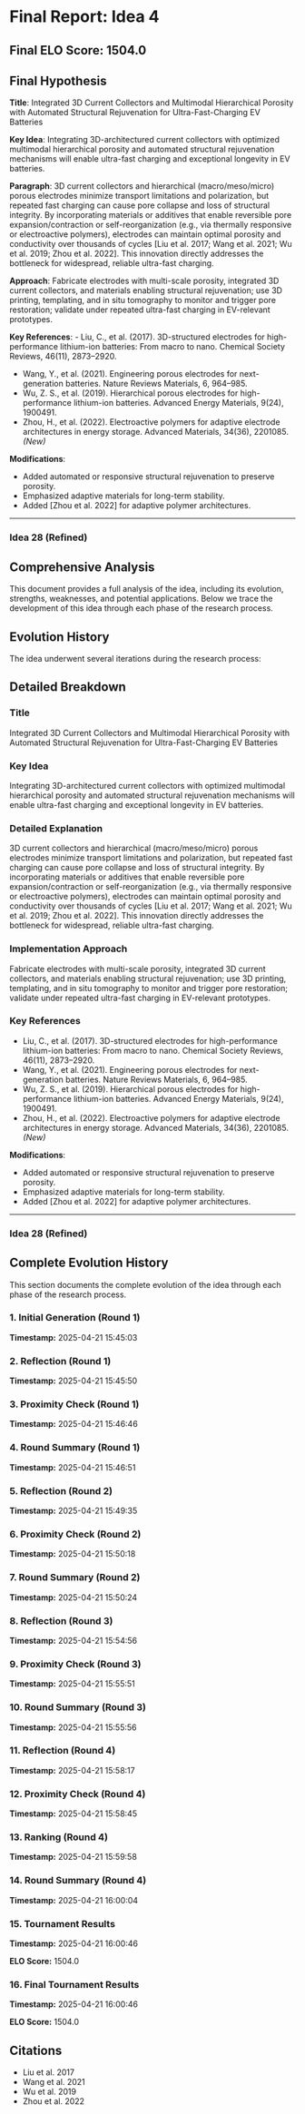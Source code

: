 # Final Report: Idea 4

## Final ELO Score: 1504.0

## Final Hypothesis

**Title**: Integrated 3D Current Collectors and Multimodal Hierarchical Porosity with Automated Structural Rejuvenation for Ultra-Fast-Charging EV Batteries

**Key Idea**: Integrating 3D-architectured current collectors with optimized multimodal hierarchical porosity and automated structural rejuvenation mechanisms will enable ultra-fast charging and exceptional longevity in EV batteries.

**Paragraph**: 3D current collectors and hierarchical (macro/meso/micro) porous electrodes minimize transport limitations and polarization, but repeated fast charging can cause pore collapse and loss of structural integrity. By incorporating materials or additives that enable reversible pore expansion/contraction or self-reorganization (e.g., via thermally responsive or electroactive polymers), electrodes can maintain optimal porosity and conductivity over thousands of cycles [Liu et al. 2017; Wang et al. 2021; Wu et al. 2019; Zhou et al. 2022]. This innovation directly addresses the bottleneck for widespread, reliable ultra-fast charging.

**Approach**: Fabricate electrodes with multi-scale porosity, integrated 3D current collectors, and materials enabling structural rejuvenation; use 3D printing, templating, and in situ tomography to monitor and trigger pore restoration; validate under repeated ultra-fast charging in EV-relevant prototypes.

**Key References**: - Liu, C., et al. (2017). 3D-structured electrodes for high-performance lithium-ion batteries: From macro to nano. Chemical Society Reviews, 46(11), 2873–2920.  
- Wang, Y., et al. (2021). Engineering porous electrodes for next-generation batteries. Nature Reviews Materials, 6, 964–985.  
- Wu, Z. S., et al. (2019). Hierarchical porous electrodes for high-performance lithium-ion batteries. Advanced Energy Materials, 9(24), 1900491.  
- Zhou, H., et al. (2022). Electroactive polymers for adaptive electrode architectures in energy storage. Advanced Materials, 34(36), 2201085. *(New)*

**Modifications**:  
- Added automated or responsive structural rejuvenation to preserve porosity.
- Emphasized adaptive materials for long-term stability.
- Added [Zhou et al. 2022] for adaptive polymer architectures.

---

### Idea 28 (Refined)

## Comprehensive Analysis

This document provides a full analysis of the idea, including its evolution, strengths, weaknesses, and potential applications. Below we trace the development of this idea through each phase of the research process.

## Evolution History

The idea underwent several iterations during the research process:

## Detailed Breakdown

### Title

Integrated 3D Current Collectors and Multimodal Hierarchical Porosity with Automated Structural Rejuvenation for Ultra-Fast-Charging EV Batteries

### Key Idea

Integrating 3D-architectured current collectors with optimized multimodal hierarchical porosity and automated structural rejuvenation mechanisms will enable ultra-fast charging and exceptional longevity in EV batteries.

### Detailed Explanation

3D current collectors and hierarchical (macro/meso/micro) porous electrodes minimize transport limitations and polarization, but repeated fast charging can cause pore collapse and loss of structural integrity. By incorporating materials or additives that enable reversible pore expansion/contraction or self-reorganization (e.g., via thermally responsive or electroactive polymers), electrodes can maintain optimal porosity and conductivity over thousands of cycles [Liu et al. 2017; Wang et al. 2021; Wu et al. 2019; Zhou et al. 2022]. This innovation directly addresses the bottleneck for widespread, reliable ultra-fast charging.

### Implementation Approach

Fabricate electrodes with multi-scale porosity, integrated 3D current collectors, and materials enabling structural rejuvenation; use 3D printing, templating, and in situ tomography to monitor and trigger pore restoration; validate under repeated ultra-fast charging in EV-relevant prototypes.

### Key References

- Liu, C., et al. (2017). 3D-structured electrodes for high-performance lithium-ion batteries: From macro to nano. Chemical Society Reviews, 46(11), 2873–2920.  
- Wang, Y., et al. (2021). Engineering porous electrodes for next-generation batteries. Nature Reviews Materials, 6, 964–985.  
- Wu, Z. S., et al. (2019). Hierarchical porous electrodes for high-performance lithium-ion batteries. Advanced Energy Materials, 9(24), 1900491.  
- Zhou, H., et al. (2022). Electroactive polymers for adaptive electrode architectures in energy storage. Advanced Materials, 34(36), 2201085. *(New)*

**Modifications**:  
- Added automated or responsive structural rejuvenation to preserve porosity.
- Emphasized adaptive materials for long-term stability.
- Added [Zhou et al. 2022] for adaptive polymer architectures.

---

### Idea 28 (Refined)

## Complete Evolution History

This section documents the complete evolution of the idea through each phase of the research process.

### 1. Initial Generation (Round 1)
**Timestamp:** 2025-04-21 15:45:03



### 2. Reflection (Round 1)
**Timestamp:** 2025-04-21 15:45:50



### 3. Proximity Check (Round 1)
**Timestamp:** 2025-04-21 15:46:46



### 4. Round Summary (Round 1)
**Timestamp:** 2025-04-21 15:46:51



### 5. Reflection (Round 2)
**Timestamp:** 2025-04-21 15:49:35



### 6. Proximity Check (Round 2)
**Timestamp:** 2025-04-21 15:50:18



### 7. Round Summary (Round 2)
**Timestamp:** 2025-04-21 15:50:24



### 8. Reflection (Round 3)
**Timestamp:** 2025-04-21 15:54:56



### 9. Proximity Check (Round 3)
**Timestamp:** 2025-04-21 15:55:51



### 10. Round Summary (Round 3)
**Timestamp:** 2025-04-21 15:55:56



### 11. Reflection (Round 4)
**Timestamp:** 2025-04-21 15:58:17



### 12. Proximity Check (Round 4)
**Timestamp:** 2025-04-21 15:58:45



### 13. Ranking (Round 4)
**Timestamp:** 2025-04-21 15:59:58



### 14. Round Summary (Round 4)
**Timestamp:** 2025-04-21 16:00:04



### 15. Tournament Results
**Timestamp:** 2025-04-21 16:00:46

**ELO Score:** 1504.0



### 16. Final Tournament Results
**Timestamp:** 2025-04-21 16:00:46

**ELO Score:** 1504.0



## Citations

- Liu et al. 2017
- Wang et al. 2021
- Wu et al. 2019
- Zhou et al. 2022
